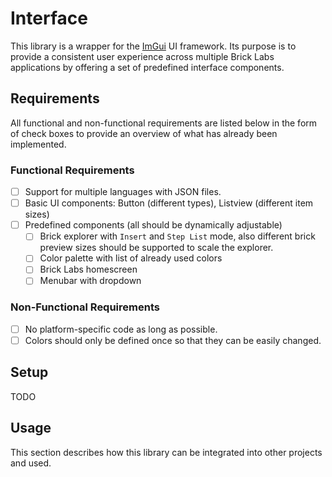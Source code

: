 # Interface

This library is a wrapper for the [ImGui](https://github.com/ocornut/imgui) UI framework. Its purpose is to provide a consistent user experience across multiple Brick Labs applications by offering a set of predefined interface components.

## Requirements
All functional and non-functional requirements are listed below in the form of check boxes to provide an overview of what has already been implemented.

### Functional Requirements
- [ ] Support for multiple languages with JSON files.
- [ ] Basic UI components: Button (different types), Listview (different item sizes)
- [ ] Predefined components (all should be dynamically adjustable)
  - [ ] Brick explorer with `Insert` and `Step List` mode, also different brick preview sizes should be supported to scale the explorer.
  - [ ] Color palette with list of already used colors
  - [ ] Brick Labs homescreen
  - [ ] Menubar with dropdown

### Non-Functional Requirements
- [ ] No platform-specific code as long as possible.
- [ ] Colors should only be defined once so that they can be easily changed.

## Setup
TODO

## Usage
This section describes how this library can be integrated into other projects and used.
